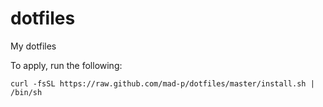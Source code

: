 dotfiles
========

My dotfiles

To apply, run the following:
```
curl -fsSL https://raw.github.com/mad-p/dotfiles/master/install.sh | /bin/sh
```
